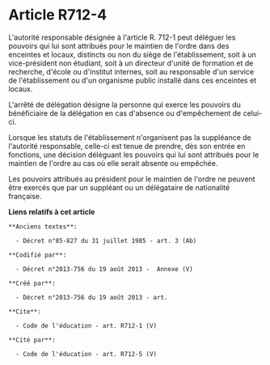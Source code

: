 # Article R712-4

L'autorité responsable désignée à l'article R. 712-1 peut déléguer les pouvoirs qui lui sont attribués pour le maintien de
l'ordre dans des enceintes et locaux, distincts ou non du siège de l'établissement, soit à un vice-président non étudiant,
soit à un directeur d'unité de formation et de recherche, d'école ou d'institut internes, soit au responsable d'un service de
l'établissement ou d'un organisme public installé dans ces enceintes et locaux. 

L'arrêté de délégation désigne la personne qui exerce les pouvoirs du bénéficiaire de la délégation en cas d'absence ou
d'empêchement de celui-ci. 

Lorsque les statuts de l'établissement n'organisent pas la suppléance de l'autorité responsable, celle-ci est tenue de
prendre, dès son entrée en fonctions, une décision déléguant les pouvoirs qui lui sont attribués pour le maintien de l'ordre
au cas où elle serait absente ou empêchée. 

Les pouvoirs attribués au président pour le maintien de l'ordre ne peuvent être exercés que par un suppléant ou un
délégataire de nationalité française.

**Liens relatifs à cet article**

	**Anciens textes**:

	  - Décret n°85-827 du 31 juillet 1985 - art. 3 (Ab)

	**Codifié par**:

	  - Décret n°2013-756 du 19 août 2013 -  Annexe (V)

	**Créé par**:

	  - Décret n°2013-756 du 19 août 2013 - art.

	**Cite**:

	  - Code de l'éducation - art. R712-1 (V)

	**Cité par**:

	  - Code de l'éducation - art. R712-5 (V)
